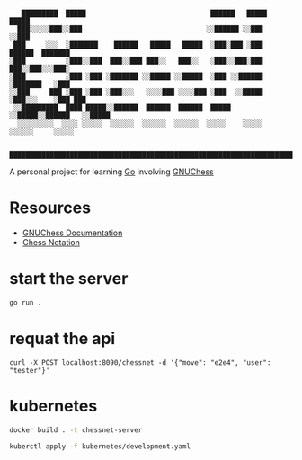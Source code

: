# 
```
   █████████  █████                               ██████   █████           █████   
  ███░░░░░███░░███                               ░░██████ ░░███           ░░███    
 ███     ░░░  ░███████    ██████   █████   █████  ░███░███ ░███   ██████  ███████  
░███          ░███░░███  ███░░███ ███░░   ███░░   ░███░░███░███  ███░░███░░░███░   
░███          ░███ ░███ ░███████ ░░█████ ░░█████  ░███ ░░██████ ░███████   ░███    
░░███     ███ ░███ ░███ ░███░░░   ░░░░███ ░░░░███ ░███  ░░█████ ░███░░░    ░███ ███
 ░░█████████  ████ █████░░██████  ██████  ██████  █████  ░░█████░░██████   ░░█████ 
  ░░░░░░░░░  ░░░░ ░░░░░  ░░░░░░  ░░░░░░  ░░░░░░  ░░░░░    ░░░░░  ░░░░░░     ░░░░░  

  █████████████████████████████████████████████████████████████████████████████████
```

A personal project for learning [Go](https://go.dev/) involving [GNUChess](https://www.gnu.org/software/chess/)
# Resources
- [GNUChess Documentation](https://www.gnu.org/software/chess/manual/)
- [Chess Notation](https://www.chess.com/article/view/chess-notation)

# start the server
```bash
go run .
```

# requat the api
```
curl -X POST localhost:8090/chessnet -d '{"move": "e2e4", "user": "tester"}'
```

# kubernetes
```bash
docker build . -t chessnet-server
```
```bash
kuberctl apply -f kubernetes/development.yaml
```
